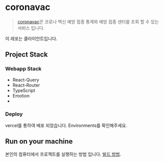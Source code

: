 # coronavac

> [coronavac](https://www.joonkyung.shop)은 코로나 백신 예방 접종 통계와 예방 접종 센터를 조회 할 수 있는 서비스 입니다.

이 레포는 클라이언트입니다.

## Project Stack

### Webapp Stack

- React-Query
- React-Router
- TypeScript
- Emotion
-

### Deploy

vercel를 통하여 배포 되었습니다. Environments를 확인해주세요.

## Run on your machine

본인의 컴퓨터에서 프로젝트를 실행하는 방법 입니다. [빌드 방법](GUIDELINES.md).
